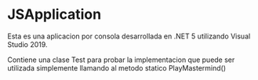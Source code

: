 # JSApplication

Esta es una aplicacion por consola desarrollada en .NET 5 utilizando Visual Studio 2019.

Contiene una clase Test para probar la implementacion que puede ser utilizada simplemente llamando al metodo statico PlayMastermind()
